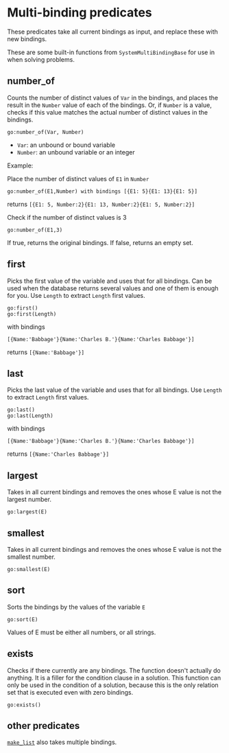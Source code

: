# Multi-binding predicates

These predicates take all current bindings as input, and replace these with new bindings.

These are some built-in functions from `SystemMultiBindingBase` for use in when solving problems.

## number_of

Counts the number of distinct values of `Var` in the bindings, and places the result in the `Number` value of each of the bindings. Or, if `Number` is a value, checks if this value matches the actual number of distinct values in the bindings.

    go:number_of(Var, Number)
 
* `Var`: an unbound or bound variable
* `Number`: an unbound variable or an integer

Example:

Place the number of distinct values of `E1` in `Number`

    go:number_of(E1,Number) with bindings [{E1: 5}{E1: 13}{E1: 5}]
    
returns `[{E1: 5, Number:2}{E1: 13, Number:2}{E1: 5, Number:2}]`

Check if the number of distinct values is 3
    
    go:number_of(E1,3)

If true, returns the original bindings. If false, returns an empty set. 

## first

Picks the first value of the variable and uses that for all bindings. Can be used when the database returns several values and one of them is enough for you.
Use `Length` to extract `Length` first values.

    go:first()
    go:first(Length) 
    
with bindings 
    
    [{Name:'Babbage'}{Name:'Charles B.'}{Name:'Charles Babbage'}]

returns `[{Name:'Babbage'}]`

## last

Picks the last value of the variable and uses that for all bindings. Use `Length` to extract `Length` first values.

    go:last()
    go:last(Length) 
    
with bindings 
    
    [{Name:'Babbage'}{Name:'Charles B.'}{Name:'Charles Babbage'}]

returns `[{Name:'Charles Babbage'}]`

## largest 

Takes in all current bindings and removes the ones whose E value is not the largest number.

    go:largest(E) 
    
## smallest 

Takes in all current bindings and removes the ones whose E value is not the smallest number.

    go:smallest(E) 
    
## sort 

Sorts the bindings by the values of the variable `E`

    go:sort(E)    
    
Values of E must be either all numbers, or all strings.    

## exists

Checks if there currently are any bindings. The function doesn't actually do anything. It is a filler for the condition clause in a solution. This function can only be used in the condition of a solution, because this is the only relation set that is executed even with zero bindings.

    go:exists()

## other predicates

[`make_list`](list.md) also takes multiple bindings.
